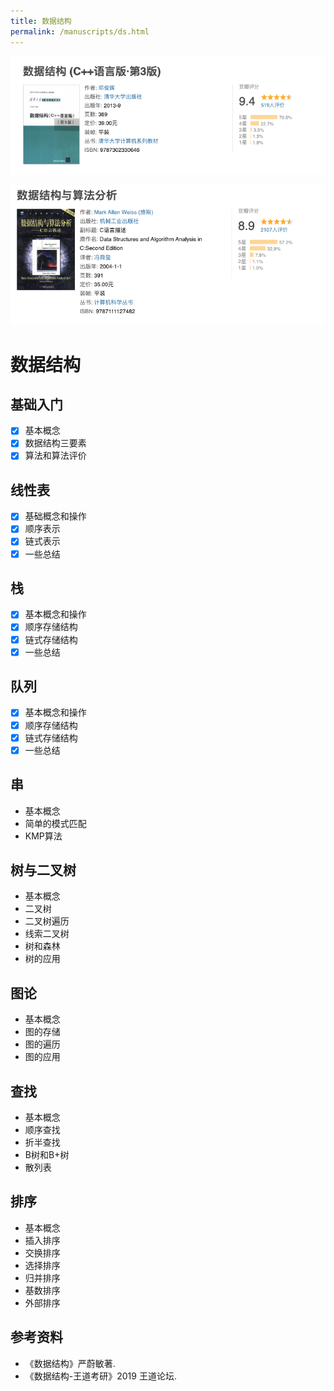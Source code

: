 ```yaml
---
title: 数据结构
permalink: /manuscripts/ds.html
---
```


![打好基础推荐学习这本](./images/ds-base.png)

![学有余力可以适当翻看这本](./images/ds-better.png)

# 数据结构

## 基础入门

- [x] 基本概念
- [x] 数据结构三要素
- [x] 算法和算法评价

## 线性表

- [x] 基础概念和操作
- [x] 顺序表示
- [x] 链式表示
- [x] 一些总结

## 栈

- [x] 基本概念和操作
- [x] 顺序存储结构
- [x] 链式存储结构
- [x] 一些总结

## 队列

- [x] 基本概念和操作
- [x] 顺序存储结构
- [x] 链式存储结构
- [x] 一些总结

## 串

- 基本概念
- 简单的模式匹配
- KMP算法

## 树与二叉树

- 基本概念
- 二叉树
- 二叉树遍历
- 线索二叉树
- 树和森林
- 树的应用

## 图论

- 基本概念
- 图的存储
- 图的遍历
- 图的应用

## 查找

- 基本概念
- 顺序查找
- 折半查找
- B树和B+树
- 散列表

## 排序

- 基本概念
- 插入排序
- 交换排序
- 选择排序
- 归并排序
- 基数排序
- 外部排序

## 参考资料

- 《数据结构》严蔚敏著.
- 《数据结构-王道考研》2019 王道论坛.
